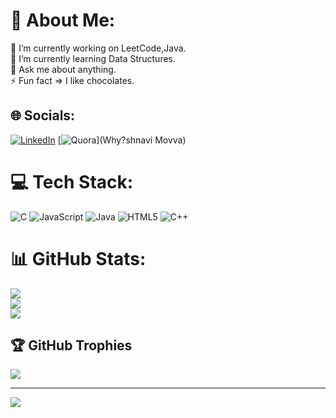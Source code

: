 # 💫 About Me:
🔭  I’m currently working on LeetCode,Java.<br>🌱 I’m currently learning Data Structures.<br>💬 Ask me about anything.<br>⚡   Fun fact => I like chocolates.


## 🌐 Socials:
[![LinkedIn](https://img.shields.io/badge/LinkedIn-%230077B5.svg?logo=linkedin&logoColor=white)](https://linkedin.com/in/Ananta_Vaishnavi_Movva) [![Quora](https://img.shields.io/badge/Quora-%23B92B27.svg?logo=Quora&logoColor=white)](Why?shnavi Movva) 

# 💻 Tech Stack:
![C](https://img.shields.io/badge/c-%2300599C.svg?style=for-the-badge&logo=c&logoColor=white) ![JavaScript](https://img.shields.io/badge/javascript-%23323330.svg?style=for-the-badge&logo=javascript&logoColor=%23F7DF1E) ![Java](https://img.shields.io/badge/java-%23ED8B00.svg?style=for-the-badge&logo=java&logoColor=white) ![HTML5](https://img.shields.io/badge/html5-%23E34F26.svg?style=for-the-badge&logo=html5&logoColor=white) ![C++](https://img.shields.io/badge/c++-%2300599C.svg?style=for-the-badge&logo=c%2B%2B&logoColor=white)
# 📊 GitHub Stats:
![](https://github-readme-stats.vercel.app/api?username=Ananta-Vaishnavi&theme=dark&hide_border=false&include_all_commits=false&count_private=false)<br/>
![](https://github-readme-streak-stats.herokuapp.com/?user=Ananta-Vaishnavi&theme=dark&hide_border=false)<br/>
![](https://github-readme-stats.vercel.app/api/top-langs/?username=Ananta-Vaishnavi&theme=dark&hide_border=false&include_all_commits=false&count_private=false&layout=compact)

## 🏆 GitHub Trophies
![](https://github-profile-trophy.vercel.app/?username=Ananta-Vaishnavi&theme=radical&no-frame=false&no-bg=true&margin-w=4)

---
[![](https://visitcount.itsvg.in/api?id=Ananta-Vaishnavi&icon=0&color=0)](https://visitcount.itsvg.in)

